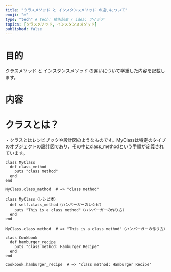 ```yaml
---
title: "クラスメソッド と インスタンスメソッド の違いについて"
emoji: "⚖️"
type: "tech" # tech: 技術記事 / idea: アイデア
topics: [クラスメソッド, インスタンスメソッド]
published: false
---
```

# 目的
クラスメソッド と インスタンスメソッド の違いについて学重した内容を記載します。

# 内容

# クラスとは？
・クラスとはレシピブックや設計図のようなものです。MyClassは特定のタイプのオブジェクトの設計図であり、その中にclass_methodという手順が定義されています。
```
class MyClass
  def class_method
    puts "class method"
  end
end

MyClass.class_method  # => "class method"
```
```
class MyClass（レシピ本）
  def self.class_method（ハンバーガーのレシピ）
    puts "This is a class method"（ハンバーガーの作り方）
  end
end

MyClass.class_method  # => "This is a class method"（ハンバーガーの作り方）
```

```
class Cookbook
  def hamburger_recipe
    puts "class method: Hamburger Recipe"
  end
end

Cookbook.hamburger_recipe  # => "class method: Hamburger Recipe"
```